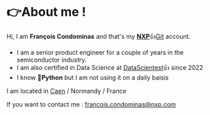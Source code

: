# 👉About me !

Hi, I am **François Condominas** and that's my [**NXP**](https://www.nxp.com/)👍[Git](https://github.com/) account.

- I am a senior product engineer for a couple of years in the semiconductor industry. 
- I am also certified in Data Science at [DataScientest](https://formation.datascientest.com/)👍 since 2022
- I know 🐍**Python** but I am not using it on a daily baisis

I am located in [Caen](https://www.caenlamer-tourisme.com/) / Normandy / France 

If you want to contact me : francois.condominas@nxp.com
